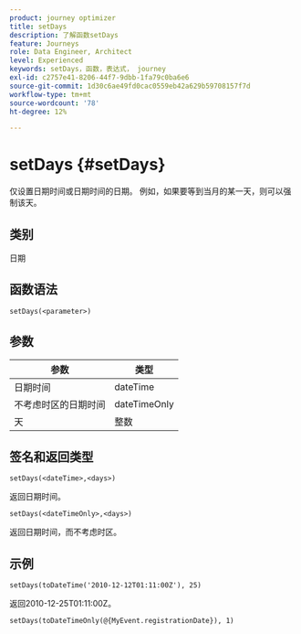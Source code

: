 ```yaml
---
product: journey optimizer
title: setDays
description: 了解函数setDays
feature: Journeys
role: Data Engineer, Architect
level: Experienced
keywords: setDays，函数，表达式， journey
exl-id: c2757e41-8206-44f7-9dbb-1fa79c0ba6e6
source-git-commit: 1d30c6ae49fd0cac0559eb42a629b59708157f7d
workflow-type: tm+mt
source-wordcount: '78'
ht-degree: 12%

---
```


# setDays {#setDays}

仅设置日期时间或日期时间的日期。 例如，如果要等到当月的某一天，则可以强制该天。

## 类别

日期

## 函数语法

`setDays(<parameter>)`

## 参数

| 参数 | 类型 |
|--- |--- |
| 日期时间 | dateTime |
| 不考虑时区的日期时间 | dateTimeOnly |
| 天 | 整数 |

## 签名和返回类型

`setDays(<dateTime>,<days>)`

返回日期时间。

`setDays(<dateTimeOnly>,<days>)`

返回日期时间，而不考虑时区。

## 示例

`setDays(toDateTime('2010-12-12T01:11:00Z'), 25)`

返回2010-12-25T01:11:00Z。

`setDays(toDateTimeOnly(@{MyEvent.registrationDate}), 1)`
